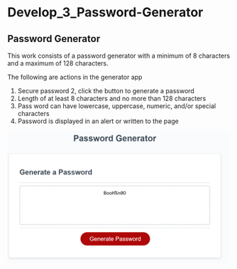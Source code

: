 # Develop_3_Password-Generator

## Password Generator

This work consists of a password generator with a minimum of 8 characters and a maximum of 128 characters. 

The following are actions in the generator app

1. Secure password
2, click the button to generate a password
3. Length of at least 8 characters and no more than 128 characters
4. Pass word can have lowercase, uppercase, numeric, and/or special characters
5. Password is displayed in an alert or written to the page

![Alt text](image.png)